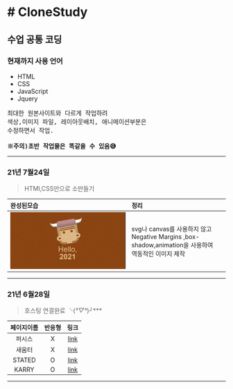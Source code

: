 <h1># CloneStudy</h1>
<h2>수업 공통 코딩</h2>
<h3>현재까지 사용 언어</h3>
<ul font-size="1.5em" color="#262626">
  <li>HTML</li>
  <li>CSS</li>
  <li>JavaScript</li>
  <li>Jquery</li>
</ul>

<pre font-size="30px">
최대한 원본사이트와 다르게 작업하려 
색상,이미지 파일, 레이아웃배치, 애니메이션부분은
수정하면서 작업.

<strong>※주의)초반 작업물은 똑같을 수 있음😅 </strong>
</pre>

___

### 21년 7월24일
>HTMl,CSS만으로 소만들기 

|완성된모습|정리|
|:--|:--|
|![image](studyimg/cow.gif)| svg나 canvas를 사용하지 않고<br>Negative Margins ,box-shadow,animation을 사용하여<br> 역동적인 이미지 제작|
___
### 21년 6월28일
>호스팅 연결완료 ╰(*°▽°*)╯***

|페이지이름| 반응형|링크
|:--:|:--:|:--:|
|퍼시스|X|[link](http://alterego.woobi.co.kr/pf1/)|
|새움터|X|[link](http://alterego.woobi.co.kr/pf2/)|
|STATED|O|[link](http://alterego.woobi.co.kr/pf3/)|
|KARRY|O|[link](http://alterego.woobi.co.kr/pf4/)|

___


